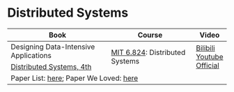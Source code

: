 <!DOCTYPE html>

<html lang="en">
    <body>
        <h1 id="distributed-systems">Distributed Systems</h1>
        <table class="centered">
            <thead>
                <tr>
                    <th>Book</th>
                    <th>Course</th>
                    <th>Video</th>
                </tr>
            </thead>
            <tbody>
                <tr>
                    <td class="recommend">Designing Data-Intensive Applications</td>
                    <td rowspan=2>
                        <a href="http://nil.csail.mit.edu/6.824/2020/schedule.html" target="_blank" class="recommend">MIT 6.824</a>: Distributed Systems
                    </td>
                    <td rowspan=2>
                        <a href="https://www.bilibili.com/video/BV1R7411t71W/?share_source=copy_web&vd_source=bf4fe3323c05e39053acae4ea726b03a" target="_blank">Bilibili</a><br>
                        <a href="https://youtube.com/playlist?list=PLrw6a1wE39_tb2fErI4-WkMbsvGQk9_UB&si=-SJPz5gKsgR9H0Ux" target="_blank">Youtube</a><br>
                        <a href="https://pdos.csail.mit.edu/6.824/schedule.html" target="_blank">Official</a>
                    </td>
                </tr>
                <tr>
                    <td><a href="https://www.distributed-systems.net/" target="_blank">Distributed Systems, 4th</a></td>
                </tr>
                <tr>
                    <td colspan=3>
                        Paper List: <a href="http://dsrg.pdos.csail.mit.edu/papers/" target="_blank">here</a>; Paper We Loved: <a href="http://paperswelove.org/" target="_blank">here</a>
                    </td>
                </tr>
            </tbody>
        </table>
    </body>
</html>